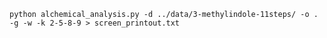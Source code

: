 `python alchemical_analysis.py -d ../data/3-methylindole-11steps/ -o . -g -w -k 2-5-8-9 > screen_printout.txt`
